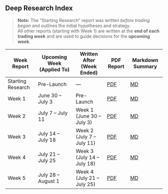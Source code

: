 ## Deep Research Index

> **Note:** The “Starting Research” report was written *before trading began* and outlines the initial hypotheses and strategy.  
> All other reports (starting with Week 1) are written at the **end of each trading week** and are used to guide decisions for the **upcoming week**.


| Week Report       | Upcoming Week (Applied To) | Written After (Week Ended)    | PDF Report | Markdown Summary |
|-------------------|----------------------------|--------------------------------|------------|------------------|
| Starting Research | Pre-Launch                 | —                              | [PDF](https://github.com/LuckyOne7777/ChatGPT-Micro-Cap-Experiment/blob/main/Weekly%20Deep%20Research%20(PDF)/Starting%20Research.pdf) | [MD](https://github.com/LuckyOne7777/ChatGPT-Micro-Cap-Experiment/blob/main/Weekly%20Deep%20Research%20(MD)/Starting%20Research%20Summary.md) |
| Week 1            | June 30 – July 3           | Pre-Launch                     | [PDF](https://github.com/LuckyOne7777/ChatGPT-Micro-Cap-Experiment/blob/main/Weekly%20Deep%20Research%20(PDF)/Week%201.pdf) | [MD](https://github.com/LuckyOne7777/ChatGPT-Micro-Cap-Experiment/blob/main/Weekly%20Deep%20Research%20(MD)/Week%201%20Summary.md) |
| Week 2            | July 7 – July 11           | Week 1 (June 30 – July 3)      | [PDF](https://github.com/LuckyOne7777/ChatGPT-Micro-Cap-Experiment/blob/main/Weekly%20Deep%20Research%20(PDF)/Week%202.pdf) | [MD](https://github.com/LuckyOne7777/ChatGPT-Micro-Cap-Experiment/blob/main/Weekly%20Deep%20Research%20(MD)/Week%202%20Summary.md) |
| Week 3            | July 14 – July 18          | Week 2 (July 7 – July 11)      | [PDF](https://github.com/LuckyOne7777/ChatGPT-Micro-Cap-Experiment/blob/main/Weekly%20Deep%20Research%20(PDF)/Week%203.pdf) | [MD](https://github.com/LuckyOne7777/ChatGPT-Micro-Cap-Experiment/blob/main/Weekly%20Deep%20Research%20(MD)/Week%203%20Summary.md) |
| Week 4            | July 21 – July 25          | Week 3 (July 14 – July 18)     | [PDF](https://github.com/LuckyOne7777/ChatGPT-Micro-Cap-Experiment/blob/main/Weekly%20Deep%20Research%20(PDF)/Week%204.pdf) | [MD](https://github.com/LuckyOne7777/ChatGPT-Micro-Cap-Experiment/blob/main/Weekly%20Deep%20Research%20(MD)/Week%204%20Summary.md) |
| Week 5            | July 28 – August 1         | Week 4 (July 21 – July 25)     | [PDF](https://github.com/LuckyOne7777/ChatGPT-Micro-Cap-Experiment/blob/main/Weekly%20Deep%20Research%20(PDF)/Week%205.pdf) | [MD](https://github.com/LuckyOne7777/ChatGPT-Micro-Cap-Experiment/blob/main/Weekly%20Deep%20Research%20(MD)/Week%205%20Summary.md) |
